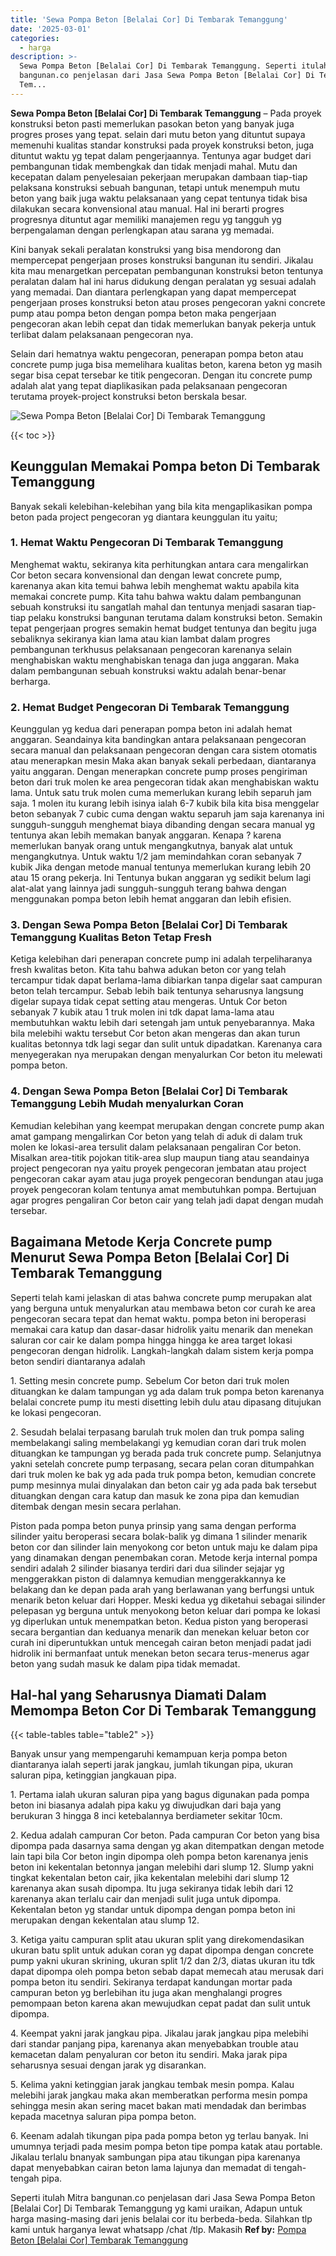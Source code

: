 ```yaml
---
title: 'Sewa Pompa Beton [Belalai Cor] Di Tembarak Temanggung'
date: '2025-03-01'
categories:
  - harga
description: >-
  Sewa Pompa Beton [Belalai Cor] Di Tembarak Temanggung. Seperti itulah Mitra
  bangunan.co penjelasan dari Jasa Sewa Pompa Beton [Belalai Cor] Di Tembarak
  Tem...
---
```


**Sewa Pompa Beton \[Belalai Cor\] Di Tembarak Temanggung** – Pada proyek konstruksi beton pasti memerlukan pasokan beton yang banyak juga progres proses yang tepat. selain dari mutu beton yang dituntut supaya memenuhi kualitas standar konstruksi pada proyek konstruksi beton, juga dituntut waktu yg tepat dalam pengerjaannya. Tentunya agar budget dari pembangunan tidak membengkak dan tidak menjadi mahal. Mutu dan kecepatan dalam penyelesaian pekerjaan merupakan dambaan tiap-tiap pelaksana konstruksi sebuah bangunan, tetapi untuk menempuh mutu beton yang baik juga waktu pelaksanaan yang cepat tentunya tidak bisa dilakukan secara konvensional atau manual. Hal ini berarti progres progresnya dituntut agar memiliki manajemen regu yg tangguh yg berpengalaman dengan perlengkapan atau sarana yg memadai.

Kini banyak sekali peralatan konstruksi yang bisa mendorong dan mempercepat pengerjaan proses konstruksi bangunan itu sendiri. Jikalau kita mau menargetkan percepatan pembangunan konstruksi beton tentunya peralatan dalam hal ini harus didukung dengan peralatan yg sesuai adalah yang memadai. Dan diantara perlengkapan yang dapat mempercepat pengerjaan proses konstruksi beton atau proses pengecoran yakni concrete pump atau pompa beton dengan pompa beton maka pengerjaan pengecoran akan lebih cepat dan tidak memerlukan banyak pekerja untuk terlibat dalam pelaksanaan pengecoran nya.

Selain dari hematnya waktu pengecoran, penerapan pompa beton atau concrete pump juga bisa memelihara kualitas beton, karena beton yg masih segar bisa cepat tersebar ke titik pengecoran. Dengan itu concrete pump adalah alat yang tepat diaplikasikan pada pelaksanaan pengecoran terutama proyek-project konstruksi beton berskala besar.

![Sewa Pompa Beton [Belalai Cor] Di Tembarak Temanggung](/images/sewa-concrete-pump-31.png)

{{< toc >}}

## Keunggulan Memakai Pompa beton Di Tembarak Temanggung

Banyak sekali kelebihan-kelebihan yang bila kita mengaplikasikan pompa beton pada project pengecoran yg diantara keunggulan itu yaitu;

### 1\. Hemat Waktu Pengecoran Di Tembarak Temanggung

Menghemat waktu, sekiranya kita perhitungkan antara cara mengalirkan Cor beton secara konvensional dan dengan lewat concrete pump, karenanya akan kita temui bahwa lebih menghemat waktu apabila kita memakai concrete pump. Kita tahu bahwa waktu dalam pembangunan sebuah konstruksi itu sangatlah mahal dan tentunya menjadi sasaran tiap-tiap pelaku konstruksi bangunan terutama dalam konstruksi beton. Semakin tepat pengerjaan progres semakin hemat budget tentunya dan begitu juga sebaliknya sekiranya kian lama atau kian lambat dalam progres pembangunan terkhusus pelaksanaan pengecoran karenanya selain menghabiskan waktu menghabiskan tenaga dan juga anggaran. Maka dalam pembangunan sebuah konstruksi waktu adalah benar-benar berharga.

### 2\. Hemat Budget Pengecoran Di Tembarak Temanggung

Keunggulan yg kedua dari penerapan pompa beton ini adalah hemat anggaran. Seandainya kita bandingkan antara pelaksanaan pengecoran secara manual dan pelaksanaan pengecoran dengan cara sistem otomatis atau menerapkan mesin Maka akan banyak sekali perbedaan, diantaranya yaitu anggaran. Dengan menerapkan concrete pump proses pengiriman beton dari truk molen ke area pengecoran tidak akan menghabiskan waktu lama. Untuk satu truk molen cuma memerlukan kurang lebih separuh jam saja. 1 molen itu kurang lebih isinya ialah 6-7 kubik bila kita bisa menggelar beton sebanyak 7 cubic cuma dengan waktu separuh jam saja karenanya ini sungguh-sungguh menghemat biaya dibanding dengan secara manual yg tentunya akan lebih memakan banyak anggaran. Kenapa ? karena memerlukan banyak orang untuk mengangkutnya, banyak alat untuk mengangkutnya. Untuk waktu 1/2 jam memindahkan coran sebanyak 7 kubik Jika dengan metode manual tentunya memerlukan kurang lebih 20 atau 15 orang pekerja. Ini Tentunya bukan anggaran yg sedikit belum lagi alat-alat yang lainnya jadi sungguh-sungguh terang bahwa dengan menggunakan pompa beton lebih hemat anggaran dan lebih efisien.

### 3\. Dengan Sewa Pompa Beton \[Belalai Cor\] Di Tembarak Temanggung Kualitas Beton Tetap Fresh

Ketiga kelebihan dari penerapan concrete pump ini adalah terpeliharanya fresh kwalitas beton. Kita tahu bahwa adukan beton cor yang telah tercampur tidak dapat berlama-lama dibiarkan tanpa digelar saat campuran beton telah tercampur. Sebab lebih baik tentunya seharusnya langsung digelar supaya tidak cepat setting atau mengeras. Untuk Cor beton sebanyak 7 kubik atau 1 truk molen ini tdk dapat lama-lama atau membutuhkan waktu lebih dari setengah jam untuk penyebarannya. Maka bila melebihi waktu tersebut Cor beton akan mengeras dan akan turun kualitas betonnya tdk lagi segar dan sulit untuk dipadatkan. Karenanya cara menyegerakan nya merupakan dengan menyalurkan Cor beton itu melewati pompa beton.

### 4\. Dengan Sewa Pompa Beton \[Belalai Cor\] Di Tembarak Temanggung Lebih Mudah menyalurkan Coran

Kemudian kelebihan yang keempat merupakan dengan concrete pump akan amat gampang mengalirkan Cor beton yang telah di aduk di dalam truk molen ke lokasi-area tersulit dalam pelaksanaan pengaliran Cor beton. Misalkan area-titik pojokan titik-area slup maupun tiang atau seandainya project pengecoran nya yaitu proyek pengecoran jembatan atau project pengecoran cakar ayam atau juga proyek pengecoran bendungan atau juga proyek pengecoran kolam tentunya amat membutuhkan pompa. Bertujuan agar progres pengaliran Cor beton cair yang telah jadi dapat dengan mudah tersebar.

## Bagaimana Metode Kerja Concrete pump Menurut Sewa Pompa Beton \[Belalai Cor\] Di Tembarak Temanggung

Seperti telah kami jelaskan di atas bahwa concrete pump merupakan alat yang berguna untuk menyalurkan atau membawa beton cor curah ke area pengecoran secara tepat dan hemat waktu. pompa beton ini beroperasi memakai cara katup dan dasar-dasar hidrolik yaitu menarik dan menekan saluran cor cair ke dalam pompa hingga hingga ke area target lokasi pengecoran dengan hidrolik. Langkah-langkah dalam sistem kerja pompa beton sendiri diantaranya adalah

1\. Setting mesin concrete pump. Sebelum Cor beton dari truk molen dituangkan ke dalam tampungan yg ada dalam truk pompa beton karenanya belalai concrete pump itu mesti disetting lebih dulu atau dipasang ditujukan ke lokasi pengecoran.

2\. Sesudah belalai terpasang barulah truk molen dan truk pompa saling membelakangi saling membelakangi yg kemudian coran dari truk molen dituangkan ke tampungan yg berada pada truk concrete pump. Selanjutnya yakni setelah concrete pump terpasang, secara pelan coran ditumpahkan dari truk molen ke bak yg ada pada truk pompa beton, kemudian concrete pump mesinnya mulai dinyalakan dan beton cair yg ada pada bak tersebut dituangkan dengan cara katup dan masuk ke zona pipa dan kemudian ditembak dengan mesin secara perlahan.

Piston pada pompa beton punya prinsip yang sama dengan performa silinder yaitu beroperasi secara bolak-balik yg dimana 1 silinder menarik beton cor dan silinder lain menyokong cor beton untuk maju ke dalam pipa yang dinamakan dengan penembakan coran. Metode kerja internal pompa sendiri adalah 2 silinder biasanya terdiri dari dua silinder sejajar yg menggerakkan piston di dalamnya kemudian menggerakkannya ke belakang dan ke depan pada arah yang berlawanan yang berfungsi untuk menarik beton keluar dari Hopper. Meski kedua yg diketahui sebagai silinder pelepasan yg berguna untuk menyokong beton keluar dari pompa ke lokasi yg diperlukan untuk menempatkan beton. Kedua piston yang beroperasi secara bergantian dan keduanya menarik dan menekan keluar beton cor curah ini diperuntukkan untuk mencegah cairan beton menjadi padat jadi hidrolik ini bermanfaat untuk menekan beton secara terus-menerus agar beton yang sudah masuk ke dalam pipa tidak memadat.

## Hal-hal yang Seharusnya Diamati Dalam Memompa Beton Cor Di Tembarak Temanggung

{{< table-tables table="table2" >}}

Banyak unsur yang mempengaruhi kemampuan kerja pompa beton diantaranya ialah seperti jarak jangkau, jumlah tikungan pipa, ukuran saluran pipa, ketinggian jangkauan pipa.

1\. Pertama ialah ukuran saluran pipa yang bagus digunakan pada pompa beton ini biasanya adalah pipa kaku yg diwujudkan dari baja yang berukuran 3 hingga 8 inci ketebalannya berdiameter sekitar 10cm.

2\. Kedua adalah campuran Cor beton. Pada campuran Cor beton yang bisa dipompa pada dasarnya sama dengan yg akan ditempatkan dengan metode lain tapi bila Cor beton ingin dipompa oleh pompa beton karenanya jenis beton ini kekentalan betonnya jangan melebihi dari slump 12. Slump yakni tingkat kekentalan beton cair, jika kekentalan melebihi dari slump 12 karenanya akan susah dipompa. Itu juga sekiranya tidak lebih dari 12 karenanya akan terlalu cair dan menjadi sulit juga untuk dipompa. Kekentalan beton yg standar untuk dipompa dengan pompa beton ini merupakan dengan kekentalan atau slump 12.

3\. Ketiga yaitu campuran split atau ukuran split yang direkomendasikan ukuran batu split untuk adukan coran yg dapat dipompa dengan concrete pump yakni ukuran skrining, ukuran split 1/2 dan 2/3, diatas ukuran itu tdk dapat dipompa oleh pompa beton sebab dapat memecah atau merusak dari pompa beton itu sendiri. Sekiranya terdapat kandungan mortar pada campuran beton yg berlebihan itu juga akan menghalangi progres pemompaan beton karena akan mewujudkan cepat padat dan sulit untuk dipompa.

4\. Keempat yakni jarak jangkau pipa. Jikalau jarak jangkau pipa melebihi dari standar panjang pipa, karenanya akan menyebabkan trouble atau kemacetan dalam penyaluran cor beton itu sendiri. Maka jarak pipa seharusnya sesuai dengan jarak yg disarankan.

5\. Kelima yakni ketinggian jarak jangkau tembak mesin pompa. Kalau melebihi jarak jangkau maka akan memberatkan performa mesin pompa sehingga mesin akan sering macet bakan mati mendadak dan berimbas kepada macetnya saluran pipa pompa beton.

6\. Keenam adalah tikungan pipa pada pompa beton yg terlau banyak. Ini umumnya terjadi pada mesim pompa beton tipe pompa katak atau portable. Jikalau terlalu bnanyak sambungan pipa atau tikungan pipa karenanya dapat menyebabkan cairan beton lama lajunya dan memadat di tengah-tengah pipa.

Seperti itulah Mitra bangunan.co penjelasan dari Jasa Sewa Pompa Beton \[Belalai Cor\] Di Tembarak Temanggung yg kami uraikan, Adapun untuk harga masing-masing dari jenis belalai cor itu berbeda-beda. Silahkan tlp kami untuk harganya lewat whatsapp /chat /tlp. Makasih
**Ref by:** [Pompa Beton [Belalai Cor] Tembarak Temanggung](https://id.wikipedia.org/wiki/Pompa)
